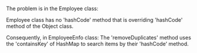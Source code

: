 The problem is in the Employee class:

Employee class has no 'hashCode' method that is overriding 'hashCode' method of the Object class.

Consequently, in EmployeeEnfo class:
The 'removeDuplicates' method uses the 'containsKey' of HashMap to search items by their 'hashCode' method.
 
    

